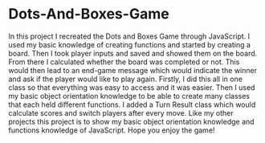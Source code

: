 # Dots-And-Boxes-Game
In this project I recreated the Dots and Boxes Game through JavaScript. I used my basic knowledge of creating functions and started by creating a board.
Then I took player inputs and saved and showed them on the board. From there I calculated whether the board was completed or not. This would then lead to
an end-game message which would indicate the winner and ask if the player would like to play again. Firstly, I did this all in one class so that everything
was easy to access and it was easier. Then I used my basic object orientation knowledge to be able to create many classes that each held different functions. 
I added a Turn Result class which would calculate scores and switch players after every move. Like my other projects this project is to show my basic object 
orientation knowledge and functions knowledge of JavaScript. Hope you enjoy the game!
